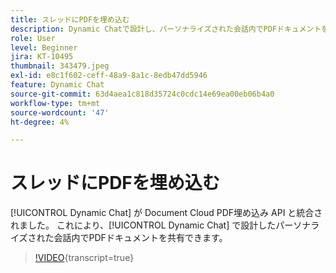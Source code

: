 ```yaml
---
title: スレッドにPDFを埋め込む
description: Dynamic Chatで設計し、パーソナライズされた会話内でPDFドキュメントを共有します。
role: User
level: Beginner
jira: KT-10495
thumbnail: 343479.jpeg
exl-id: e8c1f602-ceff-48a9-8a1c-8edb47dd5946
feature: Dynamic Chat
source-git-commit: 63d4aea1c818d35724c0cdc14e69ea00eb06b4a0
workflow-type: tm+mt
source-wordcount: '47'
ht-degree: 4%

---
```


# スレッドにPDFを埋め込む

[!UICONTROL Dynamic Chat] が Document Cloud PDF埋め込み API と統合されました。 これにより、[!UICONTROL Dynamic Chat] で設計したパーソナライズされた会話内でPDFドキュメントを共有できます。

>[!VIDEO](https://video.tv.adobe.com/v/3447978/?quality=12&learn=on&captions=jpn){transcript=true}
